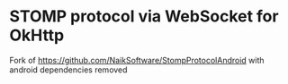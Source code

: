 # STOMP protocol via WebSocket for OkHttp

Fork of https://github.com/NaikSoftware/StompProtocolAndroid with android dependencies removed
